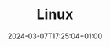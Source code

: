 ---
weight: 999
title: "Linux"
description: ""
icon: "linux"
date: "2024-03-07T17:25:04+01:00"
lastmod: "2024-03-07T17:25:04+01:00"
draft: false
toc: true
---